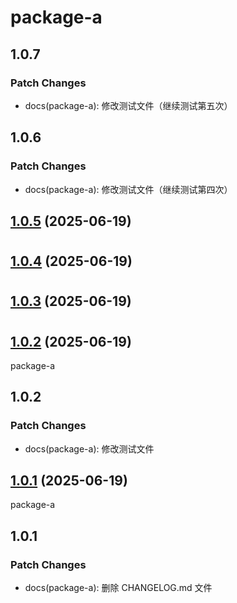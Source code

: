 # package-a

## 1.0.7

### Patch Changes

- docs(package-a): 修改测试文件（继续测试第五次）

## 1.0.6

### Patch Changes

- docs(package-a): 修改测试文件（继续测试第四次）

## [1.0.5](https://github.com/huoshan25/monorepo-changeset-test/compare/v1.0.5...v1.0.5) (2025-06-19)

#

## [1.0.4](https://github.com/huoshan25/monorepo-changeset-test/compare/v1.0.4...v1.0.4) (2025-06-19)

#

## [1.0.3](https://github.com/huoshan25/monorepo-changeset-test/compare/v1.0.3...v1.0.3) (2025-06-19)

#

## [1.0.2](https://github.com/huoshan25/monorepo-changeset-test/compare/v1.0.0...v1.0.2) (2025-06-19)

package-a

## 1.0.2

### Patch Changes

- docs(package-a): 修改测试文件

## [1.0.1](https://github.com/huoshan25/monorepo-changeset-test/compare/v1.0.0...v1.0.1) (2025-06-19)

package-a

## 1.0.1

### Patch Changes

- docs(package-a): 删除 CHANGELOG.md 文件
